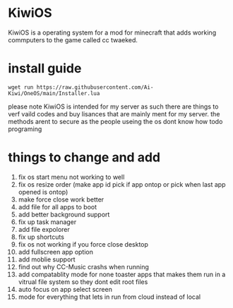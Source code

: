 # KiwiOS
KiwiOS is a operating system for a mod for minecraft that adds working commputers to the game called cc twaeked.

# install guide
```wget run https://raw.githubusercontent.com/Ai-Kiwi/OneOS/main/Installer.lua```

please note KiwiOS is intended for my server as such there are things to verf vaild codes and buy lisances that are mainly ment for my server. the methods arent to secure as the people useing the os dont know how todo programing

# things to change and add
 1. fix os start menu not working to well
 2. fix os resize order (make app id pick if app ontop or pick when last app opened is ontop)
 3. make force close work better
 4. add file for all apps to boot
 5. add better background support
 6. fix up task manager
 7. add file expolorer
 8. fix up shortcuts
 9. fix os not working if you force close desktop
 10. add fullscreen app option
 11. add moblie support
 12. find out why CC-Music crashs when running
 13. add compatablity mode for none toaster apps that makes them run in a vitrual file system so they dont edit root files
 14. auto focus on app select screen
 15. mode for everything that lets in run from cloud instead of local
